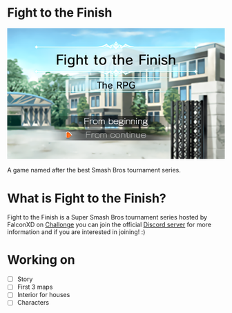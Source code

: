 # Fight to the Finish
![alt text](https://github.com/CodyMKW/Fight-to-the-Finish/blob/master/screenshots/title-screen.png?raw=true)

A game named after the best Smash Bros tournament series.

# What is Fight to the Finish?
Fight to the Finish is a Super Smash Bros tournament series hosted by FalconXD on [Challonge](http://challonge.com/users/falconxd1) you can join the official [Discord server](https://discord.gg/ETGze73) for more information and if you are interested in joining! :)

# Working on
- [ ] Story
- [ ] First 3 maps
- [ ] Interior for houses
- [ ] Characters
